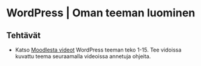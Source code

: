 # WordPress | Oman teeman luominen
## Tehtävät
* Katso [Moodlesta videot](https://moodle.metropolia.fi/mod/choice/view.php?id=300192) WordPress teeman teko 1-15. Tee vidoissa kuvattu teema seuraamalla videoissa annetuja ohjeita.